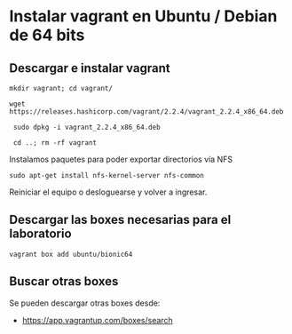 # Instalar vagrant en Ubuntu / Debian de 64 bits

## Descargar e instalar vagrant

```
mkdir vagrant; cd vagrant/
```

```
wget https://releases.hashicorp.com/vagrant/2.2.4/vagrant_2.2.4_x86_64.deb
```

```
 sudo dpkg -i vagrant_2.2.4_x86_64.deb
```

```
 cd ..; rm -rf vagrant
```

Instalamos paquetes para poder exportar directorios vía NFS

```
sudo apt-get install nfs-kernel-server nfs-common 
```

Reiniciar el equipo o desloguearse y volver a ingresar.

## Descargar las boxes necesarias para el laboratorio

```
vagrant box add ubuntu/bionic64 
```

## Buscar otras boxes

Se pueden descargar otras boxes desde:

* https://app.vagrantup.com/boxes/search

